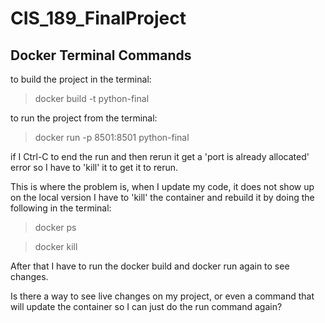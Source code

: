 # CIS_189_FinalProject


## Docker Terminal Commands

to build the project in the terminal:

> docker build -t python-final

to run the project from the terminal:

> docker run -p 8501:8501 python-final

if I Ctrl-C to end the run and then rerun it get a 'port is already allocated' error so I have to 'kill' it to get it to rerun.

This is where the problem is, when I update my code, it does not show up on the local version I have to 'kill' the container and rebuild it by doing the following in the terminal:

> docker ps

> docker kill <countainer-id>

After that I have to run the docker build and docker run again to see changes.

Is there a way to see live changes on my project, or even a command that will update the container so I can just do the run command again?